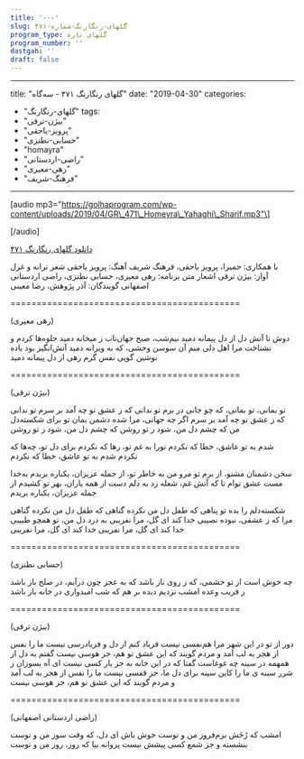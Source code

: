 ```yaml
---
title: '---'
slug: گلهای-رنگارنگ-شماره-۴۷۱
program_type: گلهای تازه
program_number: ''
dastgah: ''
draft: false
---
```


---
title: "گلهای رنگارنگ ۴۷۱ - سه‌گاه"
date: "2019-04-30"
categories: 
  - "گلهای-رنگارنگ"
tags: 
  - "بیژن-ترقی"
  - "پرویز-یاحقی"
  - "حسابی-نطنزی"
  - "homayra"
  - "راضی-اردستانی"
  - "رهی-معیری"
  - "فرهنگ-شریف"
---

\[audio mp3="https://golhaprogram.com/wp-content/uploads/2019/04/GR\_471\_Homeyra\_Yahaghi\_Sharif.mp3"\]

\[/audio\]

[دانلود گلهای رنگارنگ ۴۷۱](https://golhaprogram.com/wp-content/uploads/2019/04/GR_471_Homeyra_Yahaghi_Sharif.mp3)

با همکاری: حمیرا، پرویز یاحقی، فرهنگ شریف آهنگ: پرویز یاحقی شعر ترانه و غزل آواز: بیژن ترقی اشعار متن برنامه: رهی معیری، حسابی نطنزی، راضی اردستانی اصفهانی گویندگان: آذر پژوهش، رضا معینی

\============================================

(رهی معیری)

دوش تا آتش دل از دل پیمانه دمید نیم‌شب، صبح جهان‌تاب ز میخانه دمید جلوه‌ها کردم و نشناخت مرا اهل دلی منم آن سوسن وحشی، که به ویرانه دمید آتش‌انگیز بود باده نوشین گویی نفس گرم رهی از دل پیمانه دمید

\============================================

(بیژن ترقی)

تو بمانی، تو بمانی، که چو جانی در برم تو ندانی که ز عشق تو چه آمد بر سرم تو ندانی که ز عشق تو چه آمد بر سرم اگر چه جهانی، مرا شده دشمن بمان تو برای شکسته‌دل من که چشم دل من، شود ز تو روشن که چشم دل من، شود ز تو روشن

شدم به تو عاشق، خطا که نکردم تورا به غم تو، رها که نکردم برای دل تو، چه‌ها که نکردم شدم به تو عاشق، خطا که نکردم

سخن دشمنان مشنو، از برم تو مرو من به خاطر تو، از جمله عزیزان، یکباره بریدم به‌خدا مست عشق توام تا که آتش غم، شعله زد به دلم دست از همه یاران، بهر تو کشیدم از جمله عزیزان، یکباره بریدم

شکسته‌دلم را بده تو پناهی که طفل دل من نکرده گناهی که طفل دل من نکرده گناهی مرا که ز عشقی، نبوده نصیبی خدا کند ای گل، مرا نفریبی به درد دل من، تو همچو طبیبی خدا کند ای گل، مرا نفریبی خدا کند ای گل، مرا نفریبی

\============================================

(حسابی نطنزی)

چه خوش است از تو خشمی، که ز روی ناز باشد که به عجز چون درآیم، در صلح باز باشد ز فریب وعده امشب نزدیم دیده بر هم که شب امیدواری در خانه باز باشد

\============================================

(بیژن ترقی)

دور از تو در این شهر مرا هم‌نفسی نیست فریاد کنم از دل و فریادرسی نیست ما را نفس از هجر به لب آمد و مردم گویند که این عشق تو هم، جز هوسی نیست گفتم به دل از همهمه در سینه چه غوغاست گفتا که در این خانه به جز یار کسی نیست ای آه بسوزان ز شرر سینه ی ما را کاین سینه برای دل ما، جز قفسی نیست ما را نفس از هجر به لب آمد و مردم گویند که این عشق تو هم، جز هوسی نیست

\============================================

(راضی اردستانی اصفهانی)

امشب که رُخَش بزم‌فروز من و توست خوش باش ای دل، که وقت سوز من و توست بنشسته و جز شمع کسی پیشش نیست پروانه بیا که روز، روز من و توست
